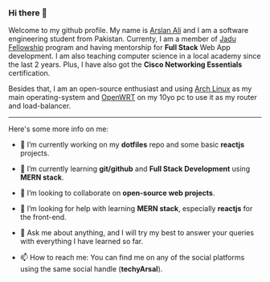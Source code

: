 ### Hi there 👋

Welcome to my github profile. My name is [Arslan Ali](https://github.com/techyArsal)
and I am a software engineering student from Pakistan. Currenty, I am a member of
[Jadu Fellowship](https://jadujobs.com) program and having mentorship for
**Full Stack** Web App development. I am also teaching computer science in a
local academy since the last 2 years. Plus, I have also got the
**Cisco Networking Essentials** certification.

Besides that, I am an open-source enthusiast and using [Arch Linux](https://archlinux.org)
as my main operating-system and [OpenWRT](https://openwrt.org/) on my 10yo pc
to use it as my router and load-balancer.

<hr>

Here's some more info on me:

- 🔭 I’m currently working on my **dotfiles** repo and some basic **reactjs** projects.

- 🌱 I’m currently learning **git/github** and **Full Stack Development** using
**MERN stack**.

- 👯 I’m looking to collaborate on **open-source web projects**.

- 🤔 I’m looking for help with learning **MERN stack**, especially **reactjs**
for the front-end.

- 💬 Ask me about anything, and I will try my best to answer your queries with
everything I have learned so far.

- 📫 How to reach me: You can find me on any of the social platforms using the
same social handle (**techyArsal**).

